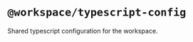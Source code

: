 <!-- packages/typescript-config/README.md -->
# `@workspace/typescript-config`

Shared typescript configuration for the workspace.
